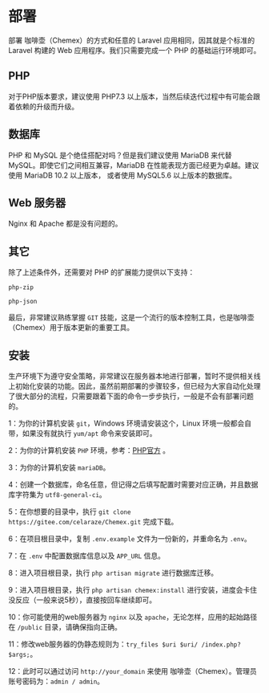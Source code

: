 # 部署

部署 咖啡壶（Chemex）的方式和任意的 Laravel 应用相同，因其就是个标准的 Laravel 构建的 Web 应用程序。我们只需要完成一个 PHP 的基础运行环境即可。

## PHP

对于PHP版本要求，建议使用 PHP7.3 以上版本，当然后续迭代过程中有可能会跟着依赖的升级而升级。

## 数据库

PHP 和 MySQL 是个绝佳搭配对吗？但是我们建议使用 MariaDB 来代替 MySQL。即使它们之间相互兼容，MariaDB 在性能表现方面已经更为卓越。建议使用 MariaDB 10.2 以上版本，
或者使用 MySQL5.6 以上版本的数据库。

## Web 服务器

Nginx 和 Apache 都是没有问题的。

## 其它

除了上述条件外，还需要对 PHP 的扩展能力提供以下支持：

`php-zip`

`php-json`

最后，非常建议熟练掌握 `GIT` 技能，这是一个流行的版本控制工具，也是咖啡壶（Chemex）用于版本更新的重要工具。

## 安装

生产环境下为遵守安全策略，非常建议在服务器本地进行部署，暂时不提供相关线上初始化安装的功能。因此，虽然前期部署的步骤较多，但已经为大家自动化处理了很大部分的流程，只需要跟着下面的命令一步步执行，一般是不会有部署问题的。

1：为你的计算机安装 `git`，Windows 环境请安装这个，Linux 环境一般都会自带，如果没有就执行 `yum/apt` 命令来安装即可。

2：为你的计算机安装 `PHP` 环境，参考：[PHP官方](https://www.php.net/downloads) 。

3：为你的计算机安装 `mariaDB`。

4：创建一个数据库，命名任意，但记得之后填写配置时需要对应正确，并且数据库字符集为 `utf8-general-ci`。

5：在你想要的目录中，执行 `git clone https://gitee.com/celaraze/Chemex.git` 完成下载。

6：在项目根目录中，复制 `.env.example` 文件为一份新的，并重命名为 `.env`。

7：在 `.env` 中配置数据库信息以及 `APP_URL` 信息。

8：进入项目根目录，执行 `php artisan migrate` 进行数据库迁移。

9：进入项目根目录，执行 `php artisan chemex:install` 进行安装，进度会卡住没反应（一般来说5秒），直接按回车继续即可。

10：你可能使用的web服务器为 `nginx` 以及 `apache`，无论怎样，应用的起始路径在 `/public` 目录，请确保指向正确。

11：修改web服务器的伪静态规则为：`try_files $uri $uri/ /index.php?$args;`。

12：此时可以通过访问 `http://your_domain` 来使用 咖啡壶（Chemex）。管理员账号密码为：`admin / admin`。
